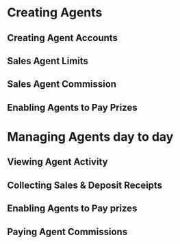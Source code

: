 <!-- TITLE: Agents -->
<!-- SUBTITLE: A quick summary of Agents -->

# Creating Agents

## Creating Agent Accounts
## Sales Agent Limits
## Sales Agent Commission

## Enabling Agents to Pay Prizes

# Managing Agents day to day

## Viewing Agent Activity
## Collecting Sales & Deposit Receipts
## Enabling Agents to Pay prizes
## Paying Agent Commissions